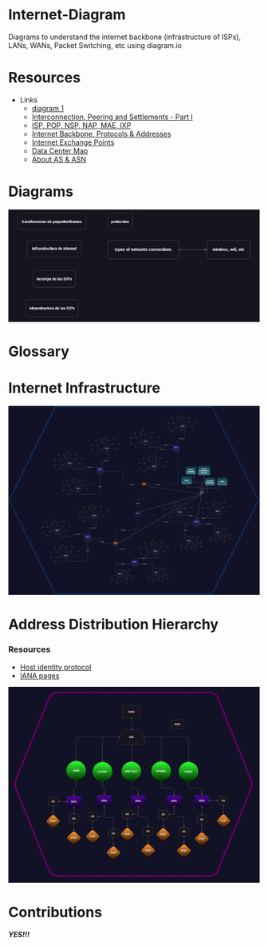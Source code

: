 # Internet-Diagram
Diagrams to understand the internet backbone (infrastructure of ISPs), LANs, WANs, Packet Switching, etc using diagram.io

# Resources
- Links
    - [diagram 1](https://www.google.com/url?sa=i&url=https%3A%2F%2Fwww.researchgate.net%2Ffigure%2FInternet-Service-Provider-Hierarchy-The-above-diagram-Figure-illusrtates-the-structure_fig2_342330646&psig=AOvVaw1-td-Gr2t1jKCJ9IKFnJbK&ust=1685767095672000&source=images&cd=vfe&ved=0CBMQjhxqFwoTCMCQ6vjho_8CFQAAAAAdAAAAABAj)
    - [Interconnection, Peering and Settlements - Part I](https://www.google.com/url?sa=i&url=https%3A%2F%2Fwww.potaroo.net%2Fpapers%2Fipj%2F1999-v2-n1-peering%2Fpeering-1.html&psig=AOvVaw1-td-Gr2t1jKCJ9IKFnJbK&ust=1685767095672000&source=images&cd=vfe&ved=0CBMQjhxqFwoTCMCQ6vjho_8CFQAAAAAdAAAAABA0)
    - [ISP, POP, NSP, NAP, MAE, IXP](https://xyznetwork.blogspot.com/2018/08/isp-pop-nsp-nap-mae-ixp.html)
    - [Internet Backbone, Protocols & Addresses](https://sites.google.com/site/mrstevensonstechclassroom/home/strand-3-it-systems/3-4-internet/internet-protocols-addresses)
    - [Internet Exchange Points](https://www.datacentermap.com/ixps.html)
    - [Data Center Map](https://www.datacentermap.com/)
    - [About AS & ASN](https://www.ipxo.com/blog/what-is-asn/)

# Diagrams
![diagrams](/diagrams.png)

# Glossary
<!-- ![glosary](/Glossary.png) -->


# Internet Infrastructure
![internet infrastructure](/internet%20diagram-internet%20backbones.png)

# Address Distribution Hierarchy

### Resources
- [Host identity protocol](https://www.researchgate.net/figure/Address-Distribution-Hierarchy-for-the-Internet_fig1_233893326)
- [IANA pages](https://www.iana.org/numbers)

![Address Distribution Hierarchy](/Address%20Distribution%20Hierarchy.png)
# Contributions
***YES!!!***
